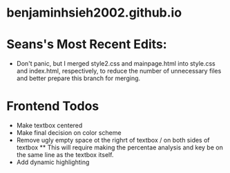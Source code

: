 # benjaminhsieh2002.github.io


# Seans's Most Recent Edits:

* Don't panic, but I merged style2.css and mainpage.html into style.css and index.html, respectively, to reduce the number of unnecessary files and better prepare this branch for merging.


# Frontend Todos

* Make textbox centered
* Make final decision on color scheme
* Remove ugly empty space ot the righrt of textbox / on both sides of textbox
** This will require making the percentae analysis and key be on the same line as the textbox itself.
* Add dynamic highlighting
